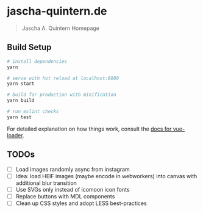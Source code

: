 # jascha-quintern.de

> Jascha A. Quintern Homepage

## Build Setup

```bash
# install dependencies
yarn

# serve with hot reload at localhost:8080
yarn start

# build for production with minification
yarn build

# run eslint checks
yarn test
```

For detailed explanation on how things work, consult the [docs for vue-loader](http://vuejs.github.io/vue-loader).

## TODOs

* [ ] Load images randomly async from instagram
* [ ] Idea: load HEIF images (maybe encode in webworkers) into canvas with additional blur transition
* [ ] Use SVGs only instead of icomoon icon fonts
* [ ] Replace buttons with MDL components
* [ ] Clean up CSS styles and adopt LESS best-practices
